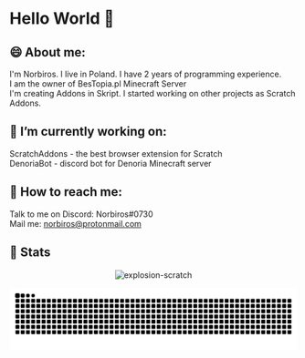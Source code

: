 # Hello World 👋

## 😄 About me:
I'm Norbiros. I live in Poland. I have 2 years of programming experience. <br>
I am the owner of BesTopia.pl Minecraft Server<br>
I'm creating Addons in Skript.
I started working on other projects as Scratch Addons.

## 🔭 I’m currently working on:
ScratchAddons - the best browser extension for Scratch<br>
DenoriaBot - discord bot for Denoria Minecraft server

## 📯 How to reach me:
Talk to me on Discord: Norbiros#0730<br>
Mail me: norbiros@protonmail.com

## 🧪 Stats
[comment]: <> (Add this in future when I gonna have more visitors xD <p align=center><img align="center" src="https://visitor-badge-reloaded.herokuapp.com/badge?page_id=Norbiros.visitor.badge.reloaded&color=80ff00&style=for-the-badge&logo=github" /></p>)
<p align=center><img align="center" src="https://github-readme-streak-stats.herokuapp.com/?user=Norbiros&" alt="explosion-scratch" /></p>
<p align=center><img align="center" src="https://raw.githubusercontent.com/Norbiros/Norbiros/output/github-contribution-grid-snake.svg" /></p>
